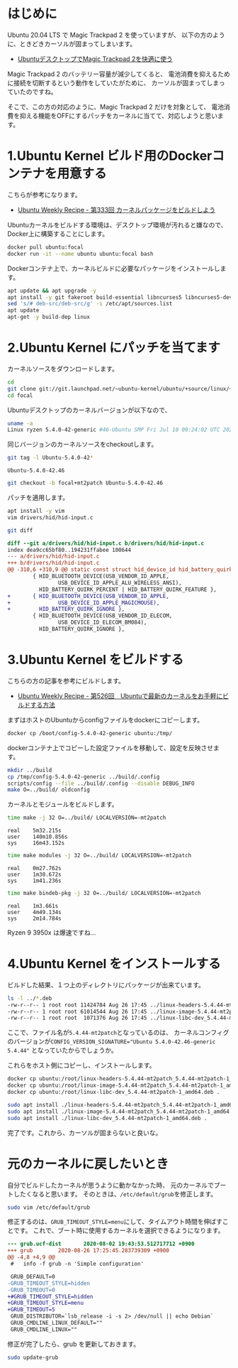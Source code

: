 # はじめに

Ubuntu 20.04 LTS で Magic Trackpad 2 を使っていますが、
以下の方のように、ときどきカーソルが固まってしまいます。

* [UbuntuデスクトップでMagic Trackpad 2を快適に使う](https://blog.hanhans.net/2019/03/03/ubuntu-magictrackpad2/)

Magic Trackpad 2 のバッテリー容量が減少してくると、
電池消費を抑えるために接続を切断するという動作をしていたがために、
カーソルが固まってしまっていたのですね。

そこで、この方の対応のように、Magic Trackpad 2 だけを対象として、
電池消費を抑える機能をOFFにするパッチをカーネルに当てて、対応しようと思います。

# 1.Ubuntu Kernel ビルド用のDockerコンテナを用意する

こちらが参考になります。

* [Ubuntu Weekly Recipe - 第333回 カーネルパッケージをビルドしよう](https://gihyo.jp/admin/serial/01/ubuntu-recipe/0333)

Ubuntuカーネルをビルドする環境は、デスクトップ環境が汚れると嫌なので、
Docker上に構築することにします。

```bash
docker pull ubuntu:focal
docker run -it --name ubuntu ubuntu:focal bash
```

Dockerコンテナ上で、カーネルビルドに必要なパッケージをインストールします。

```bash
apt update && apt upgrade -y
apt install -y git fakeroot build-essential libncurses5 libncurses5-dev libelf-dev binutils-dev devscripts u-boot-tools
sed 's/# deb-src/deb-src/g' -i /etc/apt/sources.list
apt update
apt-get -y build-dep linux
```

# 2.Ubuntu Kernel にパッチを当てます

カーネルソースをダウンロードします。

```bash
cd
git clone git://git.launchpad.net/~ubuntu-kernel/ubuntu/+source/linux/+git/focal
cd focal
```

Ubuntuデスクトップのカーネルバージョンが以下なので、

```bash
uname -a
Linux ryzen 5.4.0-42-generic #46-Ubuntu SMP Fri Jul 10 00:24:02 UTC 2020 x86_64 x86_64 x86_64 GNU/Linux
```

同じバージョンのカーネルソースをcheckoutします。

```bash
git tag -l Ubuntu-5.4.0-42*
```
```
Ubuntu-5.4.0-42.46
```

```bash
git checkout -b focal+mt2patch Ubuntu-5.4.0-42.46
```

パッチを適用します。

```bash
apt install -y vim
vim drivers/hid/hid-input.c
```
```bash
git diff
```
```diff
diff --git a/drivers/hid/hid-input.c b/drivers/hid/hid-input.c
index dea9cc65bf80..194231ffabee 100644
--- a/drivers/hid/hid-input.c
+++ b/drivers/hid/hid-input.c
@@ -310,6 +310,9 @@ static const struct hid_device_id hid_battery_quirks[] = {
        { HID_BLUETOOTH_DEVICE(USB_VENDOR_ID_APPLE,
                USB_DEVICE_ID_APPLE_ALU_WIRELESS_ANSI),
          HID_BATTERY_QUIRK_PERCENT | HID_BATTERY_QUIRK_FEATURE },
+       { HID_BLUETOOTH_DEVICE(USB_VENDOR_ID_APPLE,
+               USB_DEVICE_ID_APPLE_MAGICMOUSE),
+         HID_BATTERY_QUIRK_IGNORE },
        { HID_BLUETOOTH_DEVICE(USB_VENDOR_ID_ELECOM,
                USB_DEVICE_ID_ELECOM_BM084),
          HID_BATTERY_QUIRK_IGNORE },
```

# 3.Ubuntu Kernel をビルドする

こちらの方の記事を参考にビルドします。

* [Ubuntu Weekly Recipe - 第526回　Ubuntuで最新のカーネルをお手軽にビルドする方法](https://gihyo.jp/admin/serial/01/ubuntu-recipe/0526?page=2)

まずはホストのUbuntuからconfigファイルをdockerにコピーします。

```bash
docker cp /boot/config-5.4.0-42-generic ubuntu:/tmp/
```

dockerコンテナ上でコピーした設定ファイルを移動して、設定を反映させます。

```bash
mkdir ../build
cp /tmp/config-5.4.0-42-generic ../build/.config
scripts/config --file ../build/.config --disable DEBUG_INFO
make O=../build/ oldconfig
```

カーネルとモジュールをビルドします。

```bash
time make -j 32 O=../build/ LOCALVERSION=-mt2patch
```
```
real    5m32.215s
user    140m10.856s
sys     16m43.152s
```
```bash
time make modules -j 32 O=../build/ LOCALVERSION=-mt2patch
```
```
real    0m27.762s
user    1m30.672s
sys     1m41.236s
```
```bash
time make bindeb-pkg -j 32 O=../build/ LOCALVERSION=-mt2patch
```
```
real    1m3.661s
user    4m49.134s
sys     2m14.784s
```

Ryzen 9 3950x は爆速ですね...

# 4.Ubuntu Kernel をインストールする

ビルドした結果、１つ上のディレクトリにパッケージが出来ています。

```bash
ls -l ../*.deb
-rw-r--r-- 1 root root 11424784 Aug 26 17:45 ../linux-headers-5.4.44-mt2patch_5.4.44-mt2patch-1_amd64.deb
-rw-r--r-- 1 root root 61014544 Aug 26 17:45 ../linux-image-5.4.44-mt2patch_5.4.44-mt2patch-1_amd64.deb
-rw-r--r-- 1 root root  1071376 Aug 26 17:45 ../linux-libc-dev_5.4.44-mt2patch-1_amd64.deb
```

ここで、ファイル名が`5.4.44-mt2patch`となっているのは、
カーネルコンフィグのバージョンが`CONFIG_VERSION_SIGNATURE="Ubuntu 5.4.0-42.46-generic 5.4.44"`
となっていたからでしょうか。

これらをホスト側にコピーし、インストールします。

```bash
docker cp ubuntu:/root/linux-headers-5.4.44-mt2patch_5.4.44-mt2patch-1_amd64.deb .
docker cp ubuntu:/root/linux-image-5.4.44-mt2patch_5.4.44-mt2patch-1_amd64.deb .
docker cp ubuntu:/root/linux-libc-dev_5.4.44-mt2patch-1_amd64.deb .
```

```bash
sudo apt install ./linux-headers-5.4.44-mt2patch_5.4.44-mt2patch-1_amd64.deb .
sudo apt install ./linux-image-5.4.44-mt2patch_5.4.44-mt2patch-1_amd64.deb .
sudo apt install ./linux-libc-dev_5.4.44-mt2patch-1_amd64.deb .
```

完了です。これから、カーソルが固まらないと良いな。

# 元のカーネルに戻したいとき

自分でビルドしたカーネルが思うように動かなかった時、
元のカーネルでブートしたくなると思います。
そのときは、`/etc/default/grub`を修正します。

```bash
sudo vim /etc/default/grub
```

修正するのは、`GRUB_TIMEOUT_STYLE=menu`にして、タイムアウト時間を伸ばすことです。
これで、ブート時に使用するカーネルを選択できるようになります。

```diff
--- grub.ucf-dist       2020-08-02 19:43:53.512717712 +0900
+++ grub        2020-08-26 17:25:45.283739309 +0900
@@ -4,8 +4,9 @@
 #   info -f grub -n 'Simple configuration'

 GRUB_DEFAULT=0
-GRUB_TIMEOUT_STYLE=hidden
-GRUB_TIMEOUT=0
+#GRUB_TIMEOUT_STYLE=hidden
+GRUB_TIMEOUT_STYLE=menu
+GRUB_TIMEOUT=5
 GRUB_DISTRIBUTOR=`lsb_release -i -s 2> /dev/null || echo Debian`
 GRUB_CMDLINE_LINUX_DEFAULT=""
 GRUB_CMDLINE_LINUX=""
```

修正が完了したら、grub を更新しておきます。

```bash
sudo update-grub
```
